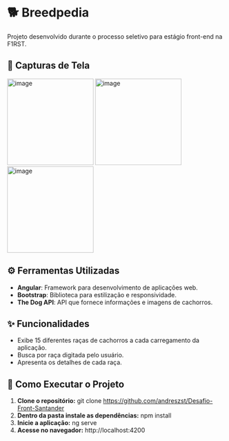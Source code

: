 #  🐕 Breedpedia

Projeto desenvolvido durante o processo seletivo para estágio front-end na F1RST.

## 📸 Capturas de Tela

<img src="https://github.com/user-attachments/assets/2bcc588e-4015-4b30-9419-349549874dc6" alt="image" height="200">
<img src="https://github.com/user-attachments/assets/13d33381-baee-443b-a296-4ac975486bec" alt="image" height="200">
<img src="https://github.com/user-attachments/assets/13dc9fe7-9e89-4bcf-b28a-c62695f5715a" alt="image" height="200">

## ⚙️ Ferramentas Utilizadas

- **Angular**: Framework para desenvolvimento de aplicações web.
- **Bootstrap**: Biblioteca para estilização e responsividade.
- **The Dog API**: API que fornece informações e imagens de cachorros.
 
 ## ✨ Funcionalidades

- Exibe 15 diferentes raças de cachorros a cada carregamento da aplicação.
- Busca por raça digitada pelo usuário.
- Apresenta os detalhes de cada raça.

##  🚀 Como Executar o Projeto

1. **Clone o repositório:**
   git clone https://github.com/andreszst/Desafio-Front-Santander
3. **Dentro da pasta instale as dependências:**
   npm install
4. **Inicie a aplicação:**
   ng serve
5. **Acesse no navegador:**
   http://localhost:4200



